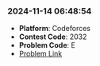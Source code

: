 ### 2024-11-14 06:48:54
- **Platform**: Codeforces
- **Contest Code**: 2032
- **Problem Code**: E
- [Problem Link](https://codeforces.com/problemset/problem/2032/E)

